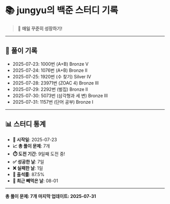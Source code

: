 # 📚 jungyu의 백준 스터디 기록

> 🎯 **매일 꾸준히 성장하기!**

---

## 📅 풀이 기록

- 2025-07-23: 1000번 (A+B) Bronze V
- 2025-07-24: 1076번 (A+B) Bronze II
- 2025-07-25: 1920번 (수 찾기) Silver IV
- 2025-07-28: 23971번 (ZOAC 4) Bronze III
- 2025-07-29: 2292번 (벌집) Bronze II
- 2025-07-30: 5073번 (삼각형과 세 변) Bronze III
- 2025-07-31: 1157번 (단어 공부) Bronze I

---

## 📊 스터디 통계

- **📅 시작일**: 2025-07-23
- **📈 총 풀이 문제**: 7개
- **⏱️ 도전 기간**: 9일째 도전 중!
- **✅ 성공한 날**: 7일
- **❌ 실패한 날**: 1일
- **🎯 출석률**: 87.5%
- **📝 최근 빼먹은 날**: 08-01

---

**총 풀이 문제: 7개**
**마지막 업데이트: 2025-07-31**

